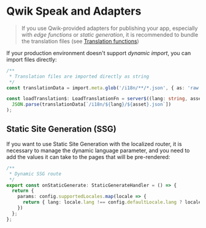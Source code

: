 # Qwik Speak and Adapters

> If you use Qwik-provided adapters for publishing your app, especially with _edge functions_ or _static generation_, it is recommended to bundle the translation files (see [Translation functions](./translation-functions.md))

If your production environment doesn't support _dynamic import_, you can import files directly:
```typescript
/**
 * Translation files are imported directly as string
 */
const translationData = import.meta.glob('/i18n/**/*.json', { as: 'raw', eager: true });

const loadTranslation$: LoadTranslationFn = server$((lang: string, asset: string) =>
  JSON.parse(translationData[`/i18n/${lang}/${asset}.json`])
);
```

## Static Site Generation (SSG)
If you want to use Static Site Generation with the localized router, it is necessary to manage the dynamic language parameter, and you need to add the values it can take to the pages that will be pre-rendered:

```typescript
/**
 * Dynamic SSG route
 */
export const onStaticGenerate: StaticGenerateHandler = () => {
  return {
    params: config.supportedLocales.map(locale => {
      return { lang: locale.lang !== config.defaultLocale.lang ? locale.lang : '.' };
    })
  };
};
```
